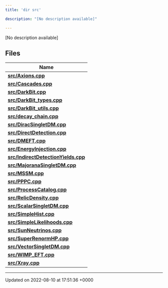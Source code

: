 ```yaml
---
title: 'dir src'

description: "[No description available]"

---
```







[No description available]

## Files

| Name           |
| -------------- |
| **[src/Axions.cpp](/documentation/code/gambit_2-2/files/axions_8cpp/#file-axions.cpp)**  |
| **[src/Cascades.cpp](/documentation/code/gambit_2-2/files/cascades_8cpp/#file-cascades.cpp)**  |
| **[src/DarkBit.cpp](/documentation/code/gambit_2-2/files/darkbit_8cpp/#file-darkbit.cpp)**  |
| **[src/DarkBit_types.cpp](/documentation/code/gambit_2-2/files/darkbit__types_8cpp/#file-darkbit-types.cpp)**  |
| **[src/DarkBit_utils.cpp](/documentation/code/gambit_2-2/files/darkbit__utils_8cpp/#file-darkbit-utils.cpp)**  |
| **[src/decay_chain.cpp](/documentation/code/gambit_2-2/files/decay__chain_8cpp/#file-decay-chain.cpp)**  |
| **[src/DiracSingletDM.cpp](/documentation/code/gambit_2-2/files/diracsingletdm_8cpp/#file-diracsingletdm.cpp)**  |
| **[src/DirectDetection.cpp](/documentation/code/gambit_2-2/files/directdetection_8cpp/#file-directdetection.cpp)**  |
| **[src/DMEFT.cpp](/documentation/code/gambit_2-2/files/dmeft_8cpp/#file-dmeft.cpp)**  |
| **[src/EnergyInjection.cpp](/documentation/code/gambit_2-2/files/energyinjection_8cpp/#file-energyinjection.cpp)**  |
| **[src/IndirectDetectionYields.cpp](/documentation/code/gambit_2-2/files/indirectdetectionyields_8cpp/#file-indirectdetectionyields.cpp)**  |
| **[src/MajoranaSingletDM.cpp](/documentation/code/gambit_2-2/files/majoranasingletdm_8cpp/#file-majoranasingletdm.cpp)**  |
| **[src/MSSM.cpp](/documentation/code/gambit_2-2/files/mssm_8cpp/#file-mssm.cpp)**  |
| **[src/PPPC.cpp](/documentation/code/gambit_2-2/files/pppc_8cpp/#file-pppc.cpp)**  |
| **[src/ProcessCatalog.cpp](/documentation/code/gambit_2-2/files/processcatalog_8cpp/#file-processcatalog.cpp)**  |
| **[src/RelicDensity.cpp](/documentation/code/gambit_2-2/files/relicdensity_8cpp/#file-relicdensity.cpp)**  |
| **[src/ScalarSingletDM.cpp](/documentation/code/gambit_2-2/files/scalarsingletdm_8cpp/#file-scalarsingletdm.cpp)**  |
| **[src/SimpleHist.cpp](/documentation/code/gambit_2-2/files/simplehist_8cpp/#file-simplehist.cpp)**  |
| **[src/SimpleLikelihoods.cpp](/documentation/code/gambit_2-2/files/simplelikelihoods_8cpp/#file-simplelikelihoods.cpp)**  |
| **[src/SunNeutrinos.cpp](/documentation/code/gambit_2-2/files/sunneutrinos_8cpp/#file-sunneutrinos.cpp)**  |
| **[src/SuperRenormHP.cpp](/documentation/code/gambit_2-2/files/superrenormhp_8cpp/#file-superrenormhp.cpp)**  |
| **[src/VectorSingletDM.cpp](/documentation/code/gambit_2-2/files/vectorsingletdm_8cpp/#file-vectorsingletdm.cpp)**  |
| **[src/WIMP_EFT.cpp](/documentation/code/gambit_2-2/files/wimp__eft_8cpp/#file-wimp-eft.cpp)**  |
| **[src/Xray.cpp](/documentation/code/gambit_2-2/files/xray_8cpp/#file-xray.cpp)**  |






-------------------------------

Updated on 2022-08-10 at 17:51:36 +0000
